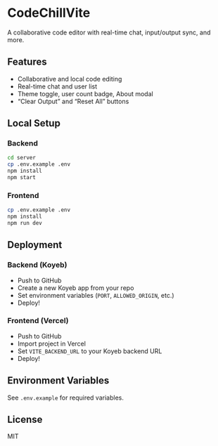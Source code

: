 # CodeChillVite

A collaborative code editor with real-time chat, input/output sync, and more.

## Features
- Collaborative and local code editing
- Real-time chat and user list
- Theme toggle, user count badge, About modal
- “Clear Output” and “Reset All” buttons

## Local Setup

### Backend
```bash
cd server
cp .env.example .env
npm install
npm start
```

### Frontend
```bash
cp .env.example .env
npm install
npm run dev
```

## Deployment

### Backend (Koyeb)
- Push to GitHub
- Create a new Koyeb app from your repo
- Set environment variables (`PORT`, `ALLOWED_ORIGIN`, etc.)
- Deploy!

### Frontend (Vercel)
- Push to GitHub
- Import project in Vercel
- Set `VITE_BACKEND_URL` to your Koyeb backend URL
- Deploy!

## Environment Variables

See `.env.example` for required variables.

## License
MIT
